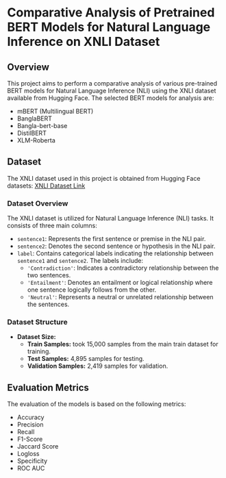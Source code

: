 # Comparative Analysis of Pretrained BERT Models for Natural Language Inference on XNLI Dataset

## Overview
This project aims to perform a comparative analysis of various pre-trained BERT models for Natural Language Inference (NLI) using the XNLI dataset available from Hugging Face. The selected BERT models for analysis are:
- mBERT (Multilingual BERT)
- BanglaBERT
- Bangla-bert-base
- DistilBERT
- XLM-Roberta


## Dataset
The XNLI dataset used in this project is obtained from Hugging Face datasets: [XNLI Dataset Link](https://huggingface.co/datasets/csebuetnlp/xnli_bn?row=8)

### Dataset Overview
The XNLI dataset is utilized for Natural Language Inference (NLI) tasks. It consists of three main columns:

- `sentence1`: Represents the first sentence or premise in the NLI pair.
- `sentence2`: Denotes the second sentence or hypothesis in the NLI pair.
- `label`: Contains categorical labels indicating the relationship between `sentence1` and `sentence2`. The labels include:
  - `'Contradiction'`: Indicates a contradictory relationship between the two sentences.
  - `'Entailment'`: Denotes an entailment or logical relationship where one sentence logically follows from the other.
  - `'Neutral'`: Represents a neutral or unrelated relationship between the sentences.

### Dataset Structure
- **Dataset Size:**
  - **Train Samples:** took 15,000 samples from the main train dataset for training.
  - **Test Samples:**  4,895 samples for testing.
  - **Validation Samples:**  2,419 samples for validation.

## Evaluation Metrics
The evaluation of the models is based on the following metrics:
- Accuracy
- Precision
- Recall
- F1-Score
- Jaccard Score
- Logloss
- Specificity
- ROC AUC

